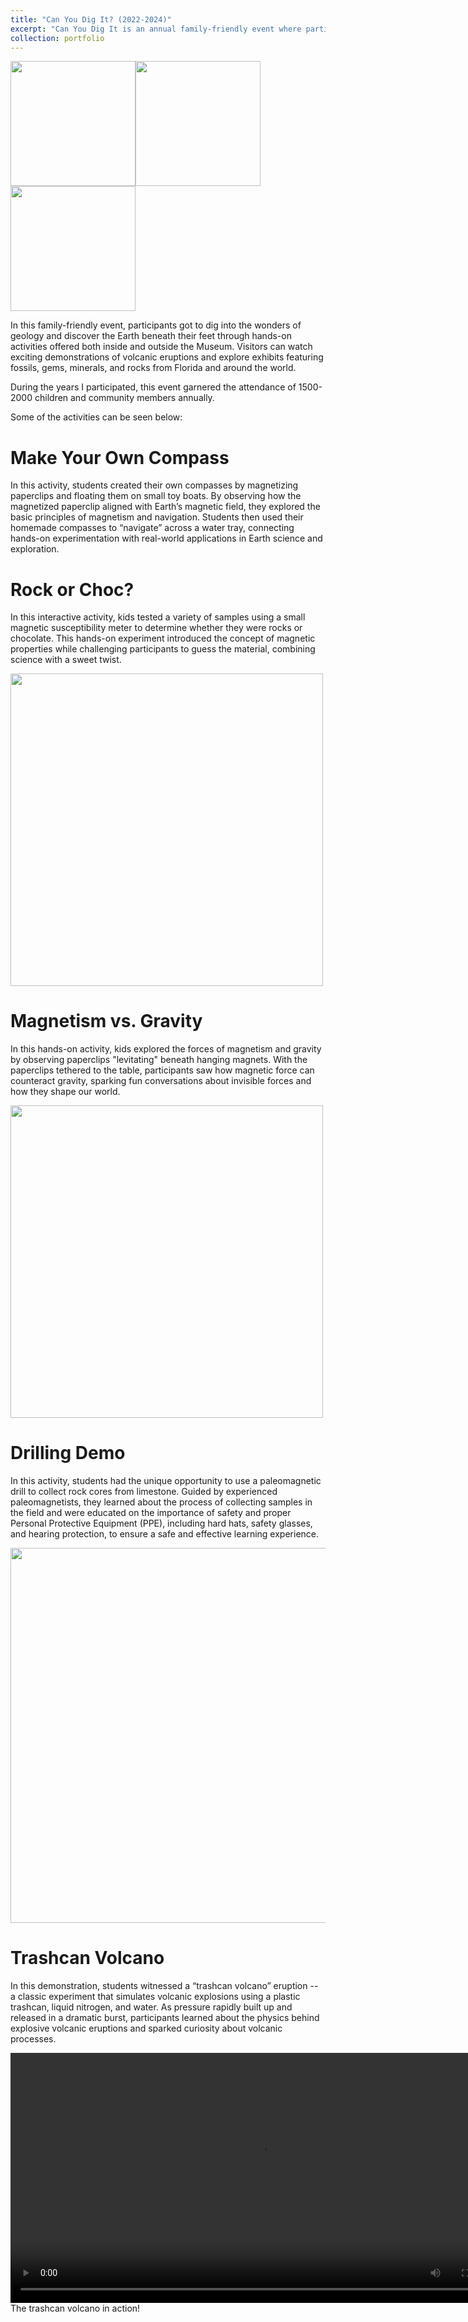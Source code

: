 ```yaml
---
title: "Can You Dig It? (2022-2024)"
excerpt: "Can You Dig It is an annual family-friendly event where participants get to dig into the wonders of geology and discover the Earth.<br/><img src='/images/cydi-sandbox.jpg' width='700'>"
collection: portfolio
---
```

<img src='/images/FLmuseum.png' width='200'><img src='/images/chemours.png' width='200'><img src='/images/UFgeo.png' width='200'>

In this family-friendly event, participants got to dig into the wonders of geology and discover the Earth beneath their feet through hands-on activities offered both inside and outside the Museum. Visitors can watch exciting demonstrations of volcanic eruptions and explore exhibits featuring fossils, gems, minerals, and rocks from Florida and around the world. 

During the years I participated, this event garnered the attendance of 1500-2000 children and community members annually.

Some of the activities can be seen below:

Make Your Own Compass
======
In this activity, students created their own compasses by magnetizing paperclips and floating them on small toy boats. By observing how the magnetized paperclip aligned with Earth’s magnetic field, they explored the basic principles of magnetism and navigation. Students then used their homemade compasses to “navigate” across a water tray, connecting hands-on experimentation with real-world applications in Earth science and exploration.

Rock or Choc?
======
In this interactive activity, kids tested a variety of samples using a small magnetic susceptibility meter to determine whether they were rocks or chocolate. This hands-on experiment introduced the concept of magnetic properties while challenging participants to guess the material, combining science with a sweet twist.

<img src='/images/cydi-rockchoc.jpg' width='500'>

Magnetism vs. Gravity
======
In this hands-on activity, kids explored the forces of magnetism and gravity by observing paperclips "levitating" beneath hanging magnets. With the paperclips tethered to the table, participants saw how magnetic force can counteract gravity, sparking fun conversations about invisible forces and how they shape our world.

<img src='/images/cydi-magvsgrav.jpg' width='500'>

Drilling Demo
======
In this activity, students had the unique opportunity to use a paleomagnetic drill to collect rock cores from limestone. Guided by experienced paleomagnetists, they learned about the process of collecting samples in the field and were educated on the importance of safety and proper Personal Protective Equipment (PPE), including hard hats, safety glasses, and hearing protection, to ensure a safe and effective learning experience.

<img src='/images/cydi-rockdrilling.jpg' width='600'>

Trashcan Volcano
======
In this demonstration, students witnessed a “trashcan volcano” eruption -- a classic experiment that simulates volcanic explosions using a plastic trashcan, liquid nitrogen, and water. As pressure rapidly built up and released in a dramatic burst, participants learned about the physics behind explosive volcanic eruptions and sparked curiosity about volcanic processes.

<html>
<body>
<video width="800" controls>
  <source src="/images/cydi-trashcanvolcano.mp4" type="video/mp4">
  Your browser does not support the video tag.
</video>
<figcaption>The trashcan volcano in action!</figcaption>
</body>
</html>
